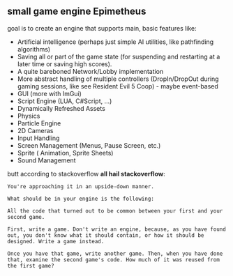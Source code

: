 ## small game engine Epimetheus
goal is to create an engine that supports main, basic features like:
* Artificial intelligence (perhaps just simple AI utilities, like pathfinding algorithms)
* Saving all or part of the game state (for suspending and restarting at a later time or saving high scores).
* A quite bareboned Network/Lobby implementation
* More abstract handling of multiple controllers (DropIn/DropOut during gaming sessions, like see Resident Evil 5 Coop) - maybe event-based
* GUI (more with ImGui)
* Script Engine (LUA, C#Script, ...)
* Dynamically Refreshed Assets
* Physics
* Particle Engine
* 2D Cameras
* Input Handling
* Screen Management (Menus, Pause Screen, etc.)
* Sprite ( Animation, Sprite Sheets)
* Sound Management

butt according to stackoverflow **all hail stackoverflow**:
```
You're approaching it in an upside-down manner.

What should be in your engine is the following:

All the code that turned out to be common between your first and your second game.

First, write a game. Don't write an engine, because, as you have found out, you don't know what it should contain, or how it should be designed. Write a game instead.

Once you have that game, write another game. Then, when you have done that, examine the second game's code. How much of it was reused from the first game?
```
